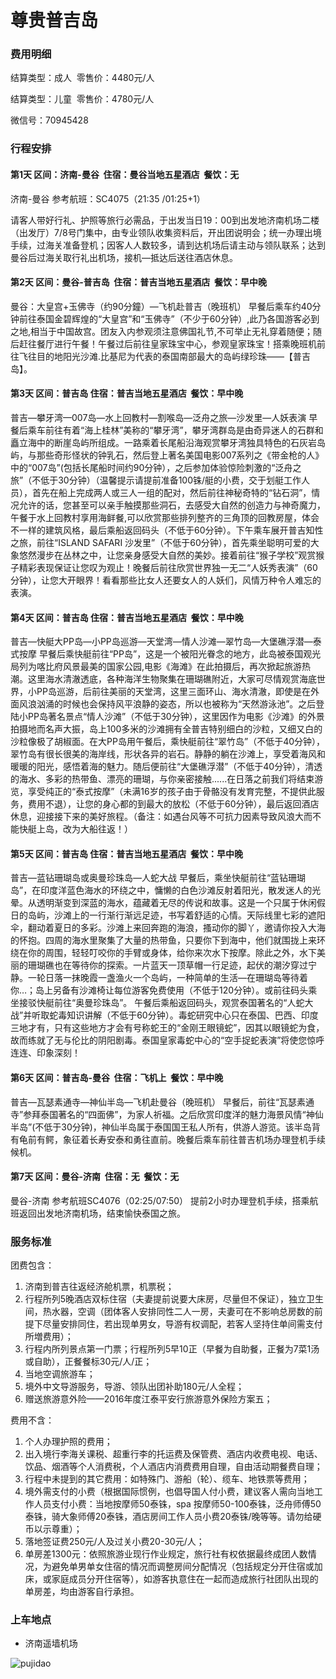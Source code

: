 # 尊贵普吉岛

### 费用明细

结算类型：成人  零售价：4480元/人

结算类型：儿童  零售价：4780元/人

微信号：70945428

### 行程安排

#### 第1天 区间：济南-曼谷  住宿：曼谷当地五星酒店  餐饮：无

济南-曼谷 参考航班：SC4075（21:35 /01:25+1）

请客人带好行礼、护照等旅行必需品，于出发当日19：00到出发地济南机场二楼（出发厅）7/8号门集中，由专业领队收集资料后，开出团说明会；统一办理出境手续，过海关准备登机；因客人人数较多，请到达机场后请主动与领队联系；达到曼谷后过海关取行礼出机场，接机—抵达后送往酒店休息。 

#### 第2天 区间：曼谷-普吉岛  住宿：普吉当地五星酒店  餐饮：早中晚

曼谷：大皇宫+玉佛寺（约90分鐘）—飞机赴普吉（晚班机） 早餐后乘车约40分钟前往泰国金碧辉煌的“大皇宫”和“玉佛寺”（不少于60分钟）,此乃各国游客必到之地,相当于中国故宫。团友入内参观须注意佛国礼节,不可举止无礼穿着随便；随后赶往餐厅进行午餐！午餐过后前往皇家珠宝中心，参观皇家珠宝！搭乘晚班机前往飞往目的地阳光沙滩.比基尼为代表的泰国南部最大的岛屿绿珍珠——【普吉岛】。

#### 第3天 区间：普吉岛 住宿：普吉当地五星酒店  餐饮：早中晚

普吉—攀牙湾—007岛—水上回教村—割喉岛—泛舟之旅—沙发里—人妖表演 早餐后乘车前往有着“海上桂林”美称的“攀牙湾”，攀牙湾群岛是由奇异迷人的石群和矗立海中的断崖岛屿所组成。一路乘着长尾船沿海观赏攀牙湾独具特色的石灰岩岛屿，与那些奇形怪状的钟乳石，然后登上著名美国电影007系列之《带金枪的人》中的“007岛”(包括长尾船时间约90分钟），之后参加体验惊险刺激的“泛舟之旅”（不低于30分钟）（温馨提示请提前准备100铢/艇的小费，交于划艇工作人员），首先在船上完成两人或三人一组的配对，然后前往神秘奇特的“钻石洞”，情况允许的话，您甚至可以亲手触摸那些洞石，去感受大自然的创造力与神奇魔力，午餐于水上回教村享用海鲜餐,可以欣赏那些排列整齐的三角顶的回教房屋，体会不一样的建筑风格，最后乘船返回码头（不低于60分钟）。下午乘车展开普吉知性之旅，前往“ISLAND SAFARI 沙发里”（不低于60分钟），首先乘坐聪明可爱的大象悠然漫步在丛林之中，让您亲身感受大自然的美妙。接着前往“猴子学校”观赏猴子精彩表现保证让您叹为观止！晚餐后前往欣赏世界独一无二“人妖秀表演”（60分钟），让您大开眼界！看看那些比女人还要女人的人妖们，风情万种令人难忘的表演。

#### 第4天 区间：普吉岛 住宿：普吉当地五星酒店  餐饮：早中晚

普吉—快艇大PP岛—小PP岛巡游—天堂湾—情人沙滩—翠竹岛—大堡礁浮潜—泰式按摩 早餐后乘快艇前往“PP岛”，这是一个被阳光眷念的地方，此岛被泰国观光局列为喀比府风景最美的国家公园,电影《海滩》在此拍摄后，再次掀起旅游热潮。这里海水清澈透底，各种海洋生物聚集在珊瑚礁附近，大家可尽情观赏海底世界，小PP岛巡游，后前往美丽的天堂湾，这里三面环山、海水清澈，即使是在外面风浪汹涌的时候也会保持风平浪静的姿态，所以也被称为“天然游泳池”。之后登陆小PP岛著名景点“情人沙滩”（不低于30分钟），这里因作为电影《沙滩》的外景拍摄地而名声大振，岛上100多米的沙滩拥有全普吉特别细白的沙粒，又细又白的沙粒像极了胡椒面。在大PP岛用午餐后，乘快艇前往“翠竹岛”（不低于40分钟），翠竹岛有很长很美的海岸线，形状各异的岩石。静静的躺在沙滩上，享受着海风和暖暖的阳光，感悟着海的魅力。随后便前往“大堡礁浮潜”（不低于40分钟），清透的海水、多彩的热带鱼、漂亮的珊瑚，与你亲密接触......在日落之前我们将结束游览，享受纯正的“泰式按摩”（未满16岁的孩子由于骨骼没有发育完整，不提供此服务，费用不退），让您的身心都的到最大的放松（不低于60分钟），最后返回酒店休息，迎接接下来的美好旅程。（备注：如遇台风等不可抗力因素导致风浪大而不能快艇上岛，改为大船往返！）

#### 第5天 区间：普吉岛 住宿：普吉当地五星酒店  餐饮：早中晚

普吉—蓝钻珊瑚岛或奥曼珍珠岛—人蛇大战 早餐后，乘坐快艇前往“蓝钻珊瑚岛”，在印度洋蓝色海水的环绕之中，慵懒的白色沙滩反射着阳光，散发迷人的光晕。从透明渐变到深蓝的海水，蕴藏着无尽的传说和故事。这是一个只属于休闲假日的岛屿，沙滩上的一行渐行渐远足迹，书写着舒适的心情。天际线里七彩的遮阳伞，翻动着夏日的多彩。沙滩上来回奔跑的海浪，搔动你的脚丫，邀请你投入大海的怀抱。四周的海水里聚集了大量的热带鱼，只要你下到海中，他们就围拢上来环绕在你的周围，轻轻叮咬你的手臂或身体，给你来次水下按摩。除此之外，水下美丽的珊瑚礁也在等待你的探索。一片蓝天一顶草帽一行足迹，起伏的潮汐穿过宁静。一轮日落一抹晚霞一盏渔火一个岛屿，一种简单的生活—在珊瑚岛等待着你…；岛上另备有沙滩椅让每位游客免费使用（不低于120分钟）。或前往码头乘坐接驳快艇前往“奥曼珍珠岛”。 午餐后乘船返回码头，观赏泰国著名的“人蛇大战”并听取蛇毒知识讲解（不低于60分钟）。毒蛇研究中心只在泰国、巴西、印度三地才有，只有这些地方才会有号称蛇王的“金刚王眼镜蛇”，因其以眼镜蛇为食，故而练就了无与伦比的阴阳剧毒。泰国皇家毒蛇中心的“空手捉蛇表演”将使您惊呼连连、印象深刻！

#### 第6天 区间：普吉岛-曼谷  住宿：飞机上  餐饮：早中晚

普吉—瓦瑟素通寺—神仙半岛—飞机赴曼谷（晚班机） 早餐后，前往“瓦瑟素通寺”参拜泰国著名的“四面佛”，为家人祈福。之后欣赏印度洋的魅力海景风情“神仙半岛”(不低于30分钟)，神仙半岛属于泰国国王私人所有，供游人游览。该半岛背有龟前有鳄，象征着长寿安泰和勇往直前。晚餐后乘车前往普吉机场办理登机手续候机。

#### 第7天 区间：曼谷-济南  住宿：无  餐饮：无

曼谷-济南 参考航班SC4076（02:25/07:50） 提前2小时办理登机手续，搭乘航班返回出发地济南机场，结束愉快泰国之旅。

### 服务标准

团费包含：
1. 济南到普吉往返经济舱机票，机票税；
2. 行程所列5晚酒店双标住宿（夫妻提前说要大床房，尽量但不保证），独立卫生间，热水器，空调（团体客人安排同性二人一房，夫妻可在不影响总房数的前提下尽量安排同住，若出现单男女，导游有权调配，若客人坚持住单间需支付所増费用）；
3. 行程内所列景点第一门票；行程所列5早10正（早餐为自助餐，正餐为7菜1汤或自助），正餐餐标30元/人/正；
4. 当地空调旅游车；
5. 境外中文导游服务，导游、领队出团补助180元/人全程；
6. 赠送旅游意外险——2016年度江泰平安行旅游意外保险方案五；

费用不含：
1. 个人办理护照的费用；
2. 出入境行李海关课税、超重行李的托运费及保管费、酒店内收费电视、电话、饮品、烟酒等个人消费税，个人酒店内消费费用自理，自由活动期餐费自理；
3. 行程中未提到的其它费用：如特殊门、游船（轮）、缆车、地铁票等费用；
4. 境外需支付的小费（根据国际惯例，也倡导国人付小费，建议客人需向当地工作人员支付小费：当地按摩师50泰铢，spa 按摩师50-100泰铢，泛舟师傅50泰铢，骑大象师傅20泰铢，酒店房间工作人员小费20泰铢/晚等等。请勿给硬币以示尊重）；
5. 落地签证费250元/人及过关小费20-30元/人；
6. 单房差1300元：依照旅游业现行作业规定，旅行社有权依据最终成团人数情况，为避免单男单女住宿的情况而调整房间分配情况（包括规定分开住宿或加床，或家庭成员分开住宿等），如游客执意住在一起而造成旅行社团队出现的单房差，均由游客自行承担。

### 上车地点

- 济南遥墙机场

![pujidao](http://oclqfeuwb.bkt.clouddn.com/pujidao1.jpg)
